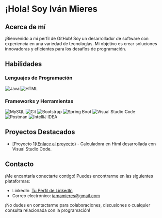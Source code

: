 <!-- Encabezado -->
# ¡Hola! Soy Iván Mieres

## Acerca de mí
¡Bienvenido a mi perfil de GitHub! Soy un desarrollador de software con experiencia en una variedad de tecnologías. Mi objetivo es crear soluciones innovadoras y eficientes para los desafíos de programación.

## Habilidades

### Lenguajes de Programación
![Java](https://img.shields.io/badge/-Java-007396?style=flat-square&logo=java&logoColor=white)
![HTML](https://img.shields.io/badge/-HTML-E34F26?style=flat-square&logo=html5&logoColor=white)

### Frameworks y Herramientas
![MySQL](https://img.shields.io/badge/-MySQL-4479A1?style=flat-square&logo=mysql&logoColor=white)
![Git](https://img.shields.io/badge/-Git-F05032?style=flat-square&logo=git&logoColor=white)
![Bootstrap](https://img.shields.io/badge/-Bootstrap-563D7C?style=flat-square&logo=bootstrap&logoColor=white)
![Spring Boot](https://img.shields.io/badge/-Spring%20Boot-6DB33F?style=flat-square&logo=spring-boot&logoColor=white)
![Visual Studio Code](https://img.shields.io/badge/-Visual%20Studio%20Code-007ACC?style=flat-square&logo=visual-studio-code&logoColor=white)
![Postman](https://img.shields.io/badge/-Postman-FF6C37?style=flat-square&logo=postman&logoColor=white)
![IntelliJ IDEA](https://img.shields.io/badge/-IntelliJ%20IDEA-000000?style=flat-square&logo=intellij-idea&logoColor=white)

## Proyectos Destacados
- [Proyecto 1]([Enlace al proyecto](https://iamamieres.github.io/sprint-calculadora/)) - Calculadora en Html desarrollada con Visual Studio Code.

## Contacto
¡Me encantaría conectarte contigo! Puedes encontrarme en las siguientes plataformas:
- LinkedIn: [Tu Perfil de LinkedIn]([https://www.linkedin.com/in/iv%C3%A1n-mieres-294480161/](https://www.linkedin.com/in/iv%C3%A1n-mieres-294480161/))
- Correo electrónico: [iamamieres@gmail.com](mailto:iamamieres@gmail.com)

¡No dudes en contactarme para colaboraciones, discusiones o cualquier consulta relacionada con la programación!
